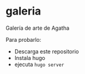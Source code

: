# galeria

Galería de arte de Agatha

Para probarlo:

* Descarga este repositorio
* Instala hugo
* ejecuta `hugo server`
